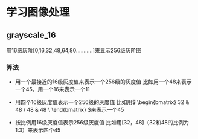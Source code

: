 # 学习图像处理

## grayscale_16
用16级灰阶[0,16,32,48,64,80...........]来显示256级灰阶图
    
### 算法
- 用一个最接近的16级灰度值来表示一个256级的灰度值
比如用一个48来表示一个45，用一个16来表示一个11

- 用四个16级灰度值表示一个256级的灰度值
比如用$ \begin{bmatrix} 32 & 48 \\ 48 & 48 \\ \end{bmatrix} $来表示一个45

- 按比例用16级灰度值表示256级灰度值
比如用[32，48]（32和48的比例为1:3）来表示四个45